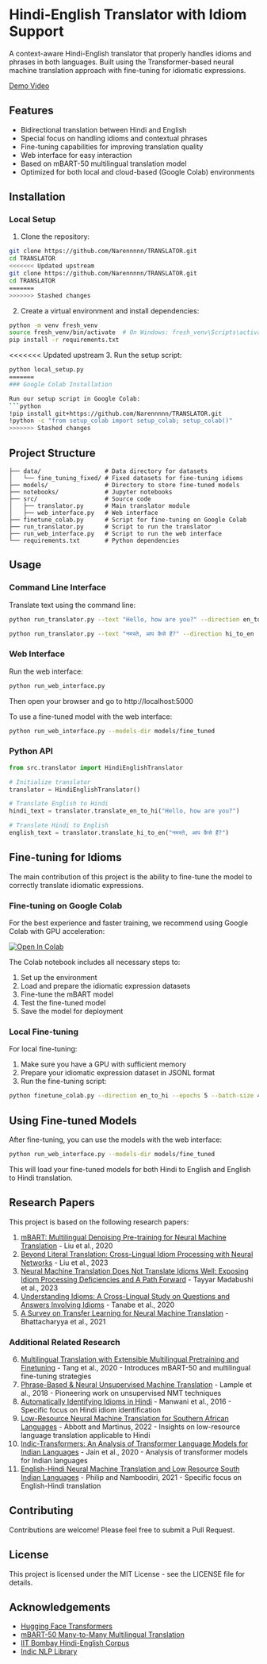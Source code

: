 # Hindi-English Translator with Idiom Support

A context-aware Hindi-English translator that properly handles idioms and phrases in both languages. Built using the Transformer-based neural machine translation approach with fine-tuning for idiomatic expressions.

[Demo Video](https://www.loom.com/share/b0d60637e22147eabd5803dab2b7f0e6?sid=ee0f6ce4-6b09-47ea-8144-1319e71ec052)

## Features

- Bidirectional translation between Hindi and English
- Special focus on handling idioms and contextual phrases
- Fine-tuning capabilities for improving translation quality
- Web interface for easy interaction
- Based on mBART-50 multilingual translation model
- Optimized for both local and cloud-based (Google Colab) environments

## Installation

### Local Setup

1. Clone the repository:
```bash
git clone https://github.com/Narennnnn/TRANSLATOR.git
cd TRANSLATOR
<<<<<<< Updated upstream
git clone https://github.com/Narennnnn/TRANSLATOR.git
cd TRANSLATOR
=======
>>>>>>> Stashed changes
```

2. Create a virtual environment and install dependencies:
```bash
python -m venv fresh_venv
source fresh_venv/bin/activate  # On Windows: fresh_venv\Scripts\activate
pip install -r requirements.txt
```

<<<<<<< Updated upstream
3. Run the setup script:
```bash
python local_setup.py
=======
### Google Colab Installation

Run our setup script in Google Colab:
```python
!pip install git+https://github.com/Narennnnn/TRANSLATOR.git
!python -c "from setup_colab import setup_colab; setup_colab()"
>>>>>>> Stashed changes
```

## Project Structure

```
├── data/                  # Data directory for datasets
│   └── fine_tuning_fixed/ # Fixed datasets for fine-tuning idioms
├── models/                # Directory to store fine-tuned models
├── notebooks/             # Jupyter notebooks
├── src/                   # Source code
│   ├── translator.py      # Main translator module
│   ├── web_interface.py   # Web interface
├── finetune_colab.py      # Script for fine-tuning on Google Colab
├── run_translator.py      # Script to run the translator
├── run_web_interface.py   # Script to run the web interface
└── requirements.txt       # Python dependencies
```

## Usage

### Command Line Interface

Translate text using the command line:
```bash
python run_translator.py --text "Hello, how are you?" --direction en_to_hi
```

```bash
python run_translator.py --text "नमस्ते, आप कैसे हैं?" --direction hi_to_en
```

### Web Interface

Run the web interface:
```bash
python run_web_interface.py
```

Then open your browser and go to http://localhost:5000

To use a fine-tuned model with the web interface:
```bash
python run_web_interface.py --models-dir models/fine_tuned
```

### Python API

```python
from src.translator import HindiEnglishTranslator

# Initialize translator
translator = HindiEnglishTranslator()

# Translate English to Hindi
hindi_text = translator.translate_en_to_hi("Hello, how are you?")

# Translate Hindi to English
english_text = translator.translate_hi_to_en("नमस्ते, आप कैसे हैं?")
```

## Fine-tuning for Idioms

The main contribution of this project is the ability to fine-tune the model to correctly translate idiomatic expressions.

### Fine-tuning on Google Colab

For the best experience and faster training, we recommend using Google Colab with GPU acceleration:

[![Open In Colab](https://colab.research.google.com/assets/colab-badge.svg)](https://colab.research.google.com/drive/1SRbubS-0kI4m7OgtqeX4nHDN5ugrOCD6?usp=sharing)

The Colab notebook includes all necessary steps to:
1. Set up the environment
2. Load and prepare the idiomatic expression datasets
3. Fine-tune the mBART model
4. Test the fine-tuned model
5. Save the model for deployment

### Local Fine-tuning

For local fine-tuning:

1. Make sure you have a GPU with sufficient memory
2. Prepare your idiomatic expression dataset in JSONL format
3. Run the fine-tuning script:

```bash
python finetune_colab.py --direction en_to_hi --epochs 5 --batch-size 4 --data-dir data/fine_tuning_fixed
```

## Using Fine-tuned Models

After fine-tuning, you can use the models with the web interface:

```bash
python run_web_interface.py --models-dir models/fine_tuned
```

This will load your fine-tuned models for both Hindi to English and English to Hindi translation.

## Research Papers

This project is based on the following research papers:

1. [mBART: Multilingual Denoising Pre-training for Neural Machine Translation](https://arxiv.org/abs/2001.08210) - Liu et al., 2020
2. [Beyond Literal Translation: Cross-Lingual Idiom Processing with Neural Networks](https://aclanthology.org/2023.findings-acl.426/) - Liu et al., 2023
3. [Neural Machine Translation Does Not Translate Idioms Well: Exposing Idiom Processing Deficiencies and A Path Forward](https://aclanthology.org/2023.acl-long.764/) - Tayyar Madabushi et al., 2023
4. [Understanding Idioms: A Cross-Lingual Study on Questions and Answers Involving Idioms](https://aclanthology.org/2020.coling-main.348/) - Tanabe et al., 2020
5. [A Survey on Transfer Learning for Neural Machine Translation](https://www.mdpi.com/2076-3417/11/19/9092) - Bhattacharyya et al., 2021

### Additional Related Research

6. [Multilingual Translation with Extensible Multilingual Pretraining and Finetuning](https://arxiv.org/abs/2008.00401) - Tang et al., 2020 - Introduces mBART-50 and multilingual fine-tuning strategies
7. [Phrase-Based & Neural Unsupervised Machine Translation](https://aclanthology.org/D18-1549/) - Lample et al., 2018 - Pioneering work on unsupervised NMT techniques
8. [Automatically Identifying Idioms in Hindi](https://aclanthology.org/W16-6330/) - Manwani et al., 2016 - Specific focus on Hindi idiom identification
9. [Low-Resource Neural Machine Translation for Southern African Languages](https://arxiv.org/abs/2203.15987) - Abbott and Martinus, 2022 - Insights on low-resource language translation applicable to Hindi
10. [Indic-Transformers: An Analysis of Transformer Language Models for Indian Languages](https://arxiv.org/abs/2011.02323) - Jain et al., 2020 - Analysis of transformer models for Indian languages
11. [English-Hindi Neural Machine Translation and Low Resource South Indian Languages](https://arxiv.org/abs/2109.14814) - Philip and Namboodiri, 2021 - Specific focus on English-Hindi translation

## Contributing

Contributions are welcome! Please feel free to submit a Pull Request.

## License

This project is licensed under the MIT License - see the LICENSE file for details.

## Acknowledgements

- [Hugging Face Transformers](https://github.com/huggingface/transformers)
- [mBART-50 Many-to-Many Multilingual Translation](https://huggingface.co/facebook/mbart-large-50-many-to-many-mmt)
- [IIT Bombay Hindi-English Corpus](http://www.cfilt.iitb.ac.in/iitb_parallel/)
- [Indic NLP Library](https://github.com/anoopkunchukuttan/indic_nlp_library) 

